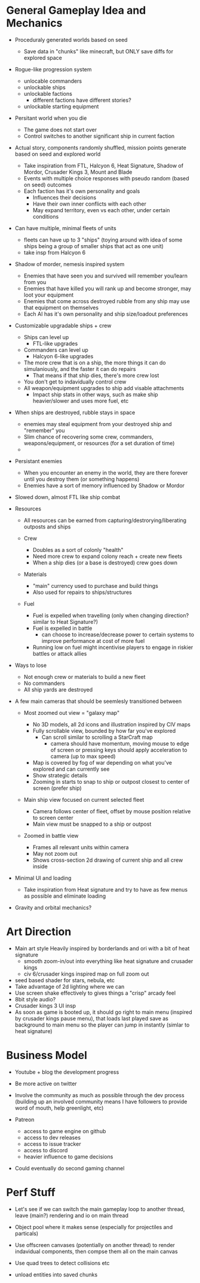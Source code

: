 General Gameplay Idea and Mechanics
===================================

- Proceduraly generated worlds based on seed
    - Save data in "chunks" like minecraft, but ONLY save diffs for explored space

- Rogue-like progression system
    - unlocable commanders
    - unlockable ships
    - unlockable factions
        - different factions have different stories?
    - unlockable starting equipment

- Persitant world when you die
    - The game does not start over
    - Control switches to another significant ship in current faction

- Actual story, components randomly shuffled, mission points generate based on seed and explored world
    - Take inspiration from FTL, Halcyon 6, Heat Signature, Shadow of Mordor, Crusader Kings 3, Mount and Blade
    - Events with multiple choice responses with pseudo random (based on seed) outcomes
    - Each faction has it's own personality and goals
        - Influences their decisions
        - Have their own inner conflicts with each other
        - May expand territory, even vs each other, under certain conditions

- Can have multiple, minimal fleets of units
    - fleets can have up to 3 "ships" (toying around with idea of some ships being a group of smaller ships that act as one unit)
    - take insp from Halcyon 6

- Shadow of morder, nemesis inspired system
    - Enemies that have seen you and survived will remember you/learn from you
    - Enemies that have killed you will rank up and become stronger, may loot your equipment
    - Enemies that come across destroyed rubble from any ship may use that equipment on themselves
    - Each AI has it's own personality and ship size/loadout preferences

- Customizable upgradable ships + crew
    - Ships can level up
        - FTL-like upgrades
    - Commanders can level up
        - Halcyon 6-like upgrades
    - The more crew that is on a ship, the more things it can do simulaniously, and the faster it can do repairs
        - That means if that ship dies, there's more crew lost
    - You don't get to indavidually control crew
    - All weapon/equipment upgrades to ship add visable attachments
        - Impact ship stats in other ways, such as make ship heavier/slower and uses more fuel, etc

- When ships are destroyed, rubble stays in space
    - enemies may steal equipment from your destroyed ship and "remember" you
    - Slim chance of recovering some crew, commanders, weapons/equipment, or resources (for a set duration of time)
    - 

- Persistant enemies
    - When you encounter an enemy in the world, they are there forever until you destroy them (or something happens)
    - Enemies have a sort of memory influenced by Shadow or Mordor

- Slowed down, almost FTL like ship combat

- Resources
    - All resources can be earned from capturing/destrorying/liberating outposts and ships

    - Crew
        - Doubles as a sort of colonly "health"
        - Need more crew to expand colony reach + create new fleets
        - When a ship dies (or a base is destroyed) crew goes down

    - Materials
        - "main" currency used to purchase and build things
        - Also used for repairs to ships/structures

    - Fuel
        - Fuel is expelled when travelling (only when changing direction? similar to Heat Signature?)
        - Fuel is expelled in battle
            - can choose to increase/decrease power to certain systems to improve performance at cost of more fuel
        - Running low on fuel might incentivise players to engage in riskier battles or attack allies

- Ways to lose
    - Not enough crew or materials to build a new fleet
    - No commanders
    - All ship yards are destroyed

- A few main cameras that should be seemlesly transitioned between
    - Most zoomed out view = "galaxy map"
        - No 3D models, all 2d icons and illustration inspired by CIV maps
        - Fully scrollable view, bounded by how far you've explored
            - Can scroll similar to scrolling a StarCraft map
                - camera should have momentum, moving mouse to edge of screen or pressing keys should apply acceleration to camera (up to max speed)
        - Map is covered by fog of war depending on what you've explored and can currently see
        - Show strategic details
        - Zooming in starts to snap to ship or outpost closest to center of screen (prefer ship)

    - Main ship view focused on current selected fleet
        - Camera follows center of fleet, offset by mouse position relative to screen center
        - Main view must be snapped to a ship or outpost

    - Zoomed in battle view
        - Frames all relevant units within camera
        - May not zoom out
        - Shows cross-section 2d drawing of current ship and all crew inside

- Minimal UI and loading
    - Take inspiration from Heat signature and try to have as few menus as possible and eliminate loading

- Gravity and orbital mechanics?


Art Direction
============

- Main art style Heavily inspired by borderlands and ori with a bit of heat signature
    - smooth zoom-in/out into everything like heat signature and crusader kings
    - civ 6/crusader kings inspired map on full zoom out
- seed based shader for stars, nebula, etc
- Take advantage of 2d lighting where we can
- Use screen shake effectively to gives things a "crisp" arcady feel
- 8bit style audio?
- Crusader kings 3 UI insp
- As soon as game is booted up, it should go right to main menu (inspired by crusader kings pause menu), that loads last played save as background to main menu so the player can jump in instantly (simlar to heat signature)

Business Model
============

- Youtube + blog the development progress

- Be more active on twitter

- Involve the community as much as possible through the dev process (building up an involved community means I have followers to provide word of mouth, help greenlight, etc)

- Patreon
    - access to game engine on github
    - access to dev releases
    - access to issue tracker
    - access to discord
    - heavier influence to game decisions

- Could eventually do second gaming channel


Perf Stuff
==========

- Let's see if we can switch the main gameplay loop to another thread, leave (main?) rendering and io on main thread

- Object pool where it makes sense (especially for projectiles and particals)

- Use offscreen canvases (potentially on another thread) to render indavidual components, then compse them all on the main canvas

- Use quad trees to detect collisions etc

- unload entities into saved chunks